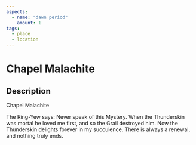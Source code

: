 ```yaml
---
aspects: 
  - name: "dawn period"
    amount: 1
tags:
  - place
  - location
---
```


# Chapel Malachite

## Description
Chapel Malachite

The Ring-Yew says: Never speak of this Mystery. When the Thunderskin was mortal he loved me first, and so the Grail destroyed him. Now the Thunderskin delights forever in my succulence. There is always a renewal, and nothing truly ends.
